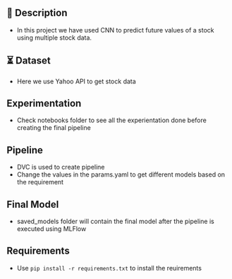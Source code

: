 ## 📝 Description
- In this project we have used CNN to predict future values of a stock using multiple stock data.

## ⏳ Dataset
- Here we use Yahoo API to get stock data

## Experimentation
- Check notebooks folder to see all the experientation done before creating the final pipeline

## Pipeline
- DVC is used to create pipeline
- Change the values in the params.yaml to get different models based on the requirement

## Final Model
- saved_models folder will contain the final model after the pipeline is executed using MLFlow

## Requirements
- Use ```pip install -r requirements.txt``` to install the reuirements